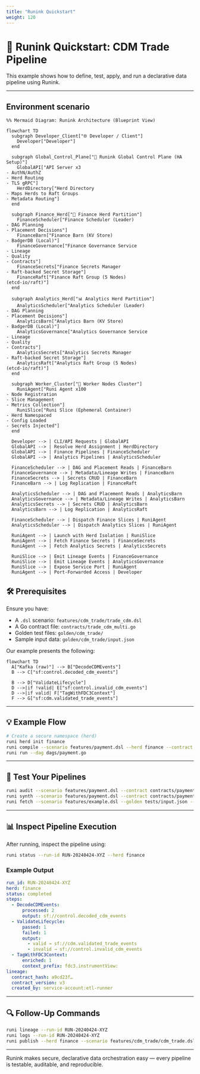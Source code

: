 ```yaml
---
title: "Runink Quickstart"
weight: 120
---
```

# 🚀 Runink Quickstart: CDM Trade Pipeline

This example shows how to define, test, apply, and run a declarative data pipeline using Runink.

---

## Environment scenario

```mermaid
%% Mermaid Diagram: Runink Architecture (Blueprint View)

flowchart TD
  subgraph Developer_Client["🌐 Developer / Client"]
    Developer["Developer"]
  end

  subgraph Global_Control_Plane["🧭 Runink Global Control Plane (HA Setup)"]
    GlobalAPI["API Server x3
- AuthN/AuthZ
- Herd Routing
- TLS gRPC"]
    HerdDirectory["Herd Directory
- Maps Herds to Raft Groups
- Metadata Routing"]
  end

  subgraph Finance_Herd["🏦 Finance Herd Partition"]
    FinanceScheduler["Finance Scheduler (Leader)
- DAG Planning
- Placement Decisions"]
    FinanceBarn["Finance Barn (KV Store)
- BadgerDB (Local)"]
    FinanceGovernance["Finance Governance Service
- Lineage
- Quality
- Contracts"]
    FinanceSecrets["Finance Secrets Manager
- Raft-backed Secret Storage"]
    FinanceRaft["Finance Raft Group (5 Nodes)
(etcd-io/raft)"]
  end

  subgraph Analytics_Herd["📊 Analytics Herd Partition"]
    AnalyticsScheduler["Analytics Scheduler (Leader)
- DAG Planning
- Placement Decisions"]
    AnalyticsBarn["Analytics Barn (KV Store)
- BadgerDB (Local)"]
    AnalyticsGovernance["Analytics Governance Service
- Lineage
- Quality
- Contracts"]
    AnalyticsSecrets["Analytics Secrets Manager
- Raft-backed Secret Storage"]
    AnalyticsRaft["Analytics Raft Group (5 Nodes)
(etcd-io/raft)"]
  end

  subgraph Worker_Cluster["🧱 Worker Nodes Cluster"]
    RuniAgent["Runi Agent x100
- Node Registration
- Slice Management
- Metrics Collection"]
    RuniSlice["Runi Slice (Ephemeral Container)
- Herd Namespaced
- Config Loaded
- Secrets Injected"]
  end

  Developer --> | CLI/API Requests | GlobalAPI 
  GlobalAPI --> | Resolve Herd Assignment | HerdDirectory 
  GlobalAPI --> | Finance Pipelines | FinanceScheduler 
  GlobalAPI --> | Analytics Pipelines | AnalyticsScheduler 

  FinanceScheduler --> | DAG and Placement Reads | FinanceBarn 
  FinanceGovernance --> | Metadata/Lineage Writes | FinanceBarn 
  FinanceSecrets --> | Secrets CRUD | FinanceBarn
  FinanceBarn --> | Log Replication | FinanceRaft

  AnalyticsScheduler --> | DAG and Placement Reads | AnalyticsBarn
  AnalyticsGovernance --> | Metadata/Lineage Writes | AnalyticsBarn
  AnalyticsSecrets --> | Secrets CRUD | AnalyticsBarn 
  AnalyticsBarn --> | Log Replication | AnalyticsRaft

  FinanceScheduler --> | Dispatch Finance Slices | RuniAgent
  AnalyticsScheduler --> | Dispatch Analytics Slices | RuniAgent

  RuniAgent --> | Launch with Herd Isolation | RuniSlice
  RuniAgent --> | Fetch Finance Secrets | FinanceSecrets
  RuniAgent --> | Fetch Analytics Secrets | AnalyticsSecrets

  RuniSlice --> | Emit Lineage Events | FinanceGovernance
  RuniSlice --> | Emit Lineage Events | AnalyticsGovernance 
  RuniSlice --> | Expose Service Port | RuniAgent 
  RuniAgent --> | Port-Forwarded Access | Developer 
```

## 🛠️ Prerequisites

Ensure you have:

- A `.dsl` scenario: `features/cdm_trade/trade_cdm.dsl`
- A Go contract file: `contracts/trade_cdm_multi.go`
- Golden test files: `golden/cdm_trade/`
- Sample input data: `golden/cdm_trade/input.json`

Our example presents the following:

```mermaid
flowchart TD
  A["Kafka (raw)"] --> B["DecodeCDMEvents"]
  B --> C["sf:control.decoded_cdm_events"]

  B --> D["ValidateLifecycle"]
  D -->|if !valid| E["sf:control.invalid_cdm_events"]
  D -->|if valid| F["TagWithFDC3Context"]
  F --> G["sf:cdm.validated_trade_events"]
```

---

## 💡 Example Flow

```bash
# Create a secure namespace (herd)
runi herd init finance
runi compile --scenario features/payment.dsl --herd finance --contract contracts/payment.go --out dags/payment.go
runi run --dag dags/payment.go
```
---

## 🧪 Test Your Pipelines

```bash
runi audit --scenario features/payment.dsl --contract contracts/payment.go --golden tests/input.json
runi synth --scenario features/payment.dsl --contract contracts/payment.go --golden tests/input.json
runi fetch --scenario features/example.dsl --golden tests/input.json --output table.sql --show
```

---

## 📊 Inspect Pipeline Execution

After running, inspect the pipeline using:

```bash
runi status --run-id RUN-20240424-XYZ --herd finance
```

### Example Output

```yaml
run_id: RUN-20240424-XYZ
herd: finance
status: completed
steps:
  - DecodeCDMEvents:
      processed: 2
      output: sf://control.decoded_cdm_events
  - ValidateLifecycle:
      passed: 1
      failed: 1
      output: 
        - valid → sf://cdm.validated_trade_events
        - invalid → sf://control.invalid_cdm_events
  - TagWithFDC3Context:
      enriched: 1
      context_prefix: fdc3.instrumentView:
lineage:
  contract_hash: a9cd23f…
  contract_version: v3
  created_by: service-account:etl-runner
```

---

## 🔍 Follow-Up Commands

```bash
runi lineage --run-id RUN-20240424-XYZ
runi logs --run-id RUN-20240424-XYZ
runi publish --herd finance --scenario features/cdm_trade/cdm_trade.dsl
```

---

Runink makes secure, declarative data orchestration easy — every pipeline is testable, auditable, and reproducible.
